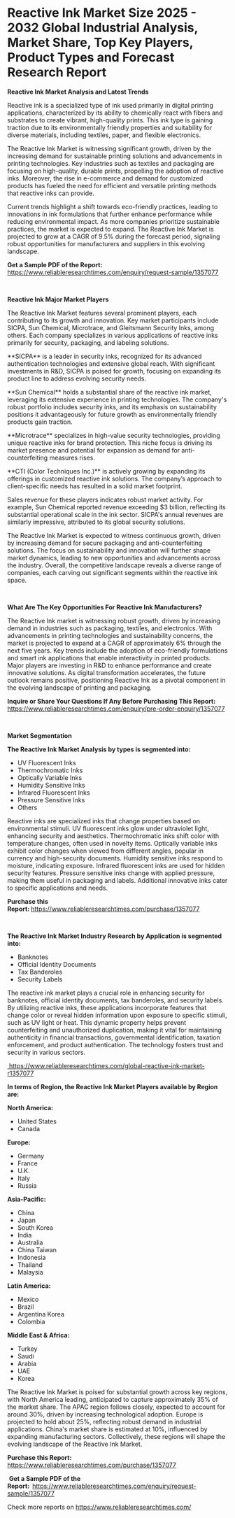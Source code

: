 <p><h1>Reactive Ink Market Size 2025 - 2032 Global Industrial Analysis, Market Share, Top Key Players, Product Types and Forecast Research Report</h1></p><p><strong>Reactive Ink Market Analysis and Latest Trends</strong></p>
<p><p>Reactive ink is a specialized type of ink used primarily in digital printing applications, characterized by its ability to chemically react with fibers and substrates to create vibrant, high-quality prints. This ink type is gaining traction due to its environmentally friendly properties and suitability for diverse materials, including textiles, paper, and flexible electronics.</p><p>The Reactive Ink Market is witnessing significant growth, driven by the increasing demand for sustainable printing solutions and advancements in printing technologies. Key industries such as textiles and packaging are focusing on high-quality, durable prints, propelling the adoption of reactive inks. Moreover, the rise in e-commerce and demand for customized products has fueled the need for efficient and versatile printing methods that reactive inks can provide.</p><p>Current trends highlight a shift towards eco-friendly practices, leading to innovations in ink formulations that further enhance performance while reducing environmental impact. As more companies prioritize sustainable practices, the market is expected to expand. The Reactive Ink Market is projected to grow at a CAGR of 9.5% during the forecast period, signaling robust opportunities for manufacturers and suppliers in this evolving landscape.</p></p>
<p><strong>Get a Sample PDF of the Report:&nbsp;</strong> <a href="https://www.reliableresearchtimes.com/enquiry/request-sample/1357077?utm_campaign=2627&utm_medium=2&utm_source=Github&utm_content=ia&utm_term=31032025&utm_id=reactive-ink">https://www.reliableresearchtimes.com/enquiry/request-sample/1357077</a></p>
<p>&nbsp;</p>
<p><strong>Reactive Ink Major Market Players</strong></p>
<p><p>The Reactive Ink Market features several prominent players, each contributing to its growth and innovation. Key market participants include SICPA, Sun Chemical, Microtrace, and Gleitsmann Security Inks, among others. Each company specializes in various applications of reactive inks primarily for security, packaging, and labeling solutions.</p><p>**SICPA** is a leader in security inks, recognized for its advanced authentication technologies and extensive global reach. With significant investments in R&D, SICPA is poised for growth, focusing on expanding its product line to address evolving security needs.</p><p>**Sun Chemical** holds a substantial share of the reactive ink market, leveraging its extensive experience in printing technologies. The company's robust portfolio includes security inks, and its emphasis on sustainability positions it advantageously for future growth as environmentally friendly products gain traction.</p><p>**Microtrace** specializes in high-value security technologies, providing unique reactive inks for brand protection. This niche focus is driving its market presence and potential for expansion as demand for anti-counterfeiting measures rises.</p><p>**CTI (Color Techniques Inc.)** is actively growing by expanding its offerings in customized reactive ink solutions. The company’s approach to client-specific needs has resulted in a solid market footprint.</p><p>Sales revenue for these players indicates robust market activity. For example, Sun Chemical reported revenue exceeding $3 billion, reflecting its substantial operational scale in the ink sector. SICPA's annual revenues are similarly impressive, attributed to its global security solutions. </p><p>The Reactive Ink Market is expected to witness continuous growth, driven by increasing demand for secure packaging and anti-counterfeiting solutions. The focus on sustainability and innovation will further shape market dynamics, leading to new opportunities and advancements across the industry. Overall, the competitive landscape reveals a diverse range of companies, each carving out significant segments within the reactive ink space.</p></p>
<p>&nbsp;</p>
<p><strong>What Are The Key Opportunities For Reactive Ink Manufacturers?</strong></p>
<p><p>The Reactive Ink market is witnessing robust growth, driven by increasing demand in industries such as packaging, textiles, and electronics. With advancements in printing technologies and sustainability concerns, the market is projected to expand at a CAGR of approximately 6% through the next five years. Key trends include the adoption of eco-friendly formulations and smart ink applications that enable interactivity in printed products. Major players are investing in R&D to enhance performance and create innovative solutions. As digital transformation accelerates, the future outlook remains positive, positioning Reactive Ink as a pivotal component in the evolving landscape of printing and packaging.</p></p>
<p><strong>Inquire or Share Your Questions If Any Before Purchasing This Report:</strong> <a href="https://www.reliableresearchtimes.com/enquiry/pre-order-enquiry/1357077?utm_campaign=2627&utm_medium=2&utm_source=Github&utm_content=ia&utm_term=31032025&utm_id=reactive-ink">https://www.reliableresearchtimes.com/enquiry/pre-order-enquiry/1357077</a></p>
<p>&nbsp;</p>
<p><strong>Market Segmentation</strong></p>
<p><strong>The Reactive Ink Market Analysis by types is segmented into:</strong></p>
<p><ul><li>UV Fluorescent Inks</li><li>Thermochromatic Inks</li><li>Optically Variable Inks</li><li>Humidity Sensitive Inks</li><li>Infrared Fluorescent Inks</li><li>Pressure Sensitive Inks</li><li>Others</li></ul></p>
<p><p>Reactive inks are specialized inks that change properties based on environmental stimuli. UV fluorescent inks glow under ultraviolet light, enhancing security and aesthetics. Thermochromatic inks shift color with temperature changes, often used in novelty items. Optically variable inks exhibit color changes when viewed from different angles, popular in currency and high-security documents. Humidity sensitive inks respond to moisture, indicating exposure. Infrared fluorescent inks are used for hidden security features. Pressure sensitive inks change with applied pressure, making them useful in packaging and labels. Additional innovative inks cater to specific applications and needs.</p></p>
<p><strong>Purchase this Report:&nbsp;</strong><a href="https://www.reliableresearchtimes.com/purchase/1357077?utm_campaign=2627&utm_medium=2&utm_source=Github&utm_content=ia&utm_term=31032025&utm_id=reactive-ink">https://www.reliableresearchtimes.com/purchase/1357077</a></p>
<p>&nbsp;</p>
<p><strong>The Reactive Ink Market Industry Research by Application is segmented into:</strong></p>
<p><ul><li>Banknotes</li><li>Official Identity Documents</li><li>Tax Banderoles</li><li>Security Labels</li></ul></p>
<p><p>The reactive ink market plays a crucial role in enhancing security for banknotes, official identity documents, tax banderoles, and security labels. By utilizing reactive inks, these applications incorporate features that change color or reveal hidden information upon exposure to specific stimuli, such as UV light or heat. This dynamic property helps prevent counterfeiting and unauthorized duplication, making it vital for maintaining authenticity in financial transactions, governmental identification, taxation enforcement, and product authentication. The technology fosters trust and security in various sectors.</p></p>
<p><a href="https://www.reliableresearchtimes.com/global-reactive-ink-market-r1357077?utm_campaign=2627&utm_medium=2&utm_source=Github&utm_content=ia&utm_term=31032025&utm_id=reactive-ink">&nbsp;https://www.reliableresearchtimes.com/global-reactive-ink-market-r1357077</a></p>
<p><strong>In terms of Region, the Reactive Ink Market Players available by Region are:</strong></p>
<p>
    <p> <strong> North America: </strong>
        <ul>
            <li>United States</li>
            <li>Canada</li>
        </ul>
        </p> 
    <p> <strong> Europe: </strong>
        <ul>
            <li>Germany</li>
            <li>France</li>
            <li>U.K.</li>
            <li>Italy</li>
            <li>Russia</li>
        </ul>
        </p> 
    <p> <strong> Asia-Pacific: </strong>
        <ul>
            <li>China</li>
            <li>Japan</li>
            <li>South Korea</li>
            <li>India</li>
            <li>Australia</li>
            <li>China Taiwan</li>
            <li>Indonesia</li>
            <li>Thailand</li>
            <li>Malaysia</li>
        </ul>
        </p> 
    <p> <strong> Latin America: </strong>
        <ul>
            <li>Mexico</li>
            <li>Brazil</li>
            <li>Argentina Korea</li>
            <li>Colombia</li>
        </ul>
        </p> 
    <p> <strong> Middle East & Africa: </strong>
        <ul>
            <li>Turkey</li>
            <li>Saudi</li>
            <li>Arabia</li>
            <li>UAE</li>
            <li>Korea</li>
        </ul>
    </p>
    </p>
<p><p>The Reactive Ink Market is poised for substantial growth across key regions, with North America leading, anticipated to capture approximately 35% of the market share. The APAC region follows closely, expected to account for around 30%, driven by increasing technological adoption. Europe is projected to hold about 25%, reflecting robust demand in industrial applications. China's market share is estimated at 10%, influenced by expanding manufacturing sectors. Collectively, these regions will shape the evolving landscape of the Reactive Ink Market.</p></p>
<p><strong>Purchase this Report: </strong><a href="https://www.reliableresearchtimes.com/purchase/1357077?utm_campaign=2627&utm_medium=2&utm_source=Github&utm_content=ia&utm_term=31032025&utm_id=reactive-ink">https://www.reliableresearchtimes.com/purchase/1357077</a></p>
<p>&nbsp;<strong>Get a Sample PDF of the Report:&nbsp;&nbsp;</strong><a href="https://www.reliableresearchtimes.com/enquiry/request-sample/1357077?utm_campaign=2627&utm_medium=2&utm_source=Github&utm_content=ia&utm_term=31032025&utm_id=reactive-ink">https://www.reliableresearchtimes.com/enquiry/request-sample/1357077</a></p>
<p><strong></strong></p>
<p>Check more reports on <a href="https://www.reliableresearchtimes.com/?utm_campaign=2627&utm_medium=2&utm_source=Github&utm_content=ia&utm_term=31032025&utm_id=reactive-ink">https://www.reliableresearchtimes.com/</a></p>